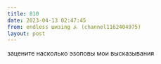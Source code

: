 ```yaml
---
title: 810
date: 2023-04-13 02:47:45
from: endless шизing ⍼ (channel1162404975)
layout: post
---
```


зацените насколько эзоповы мои высказывания
